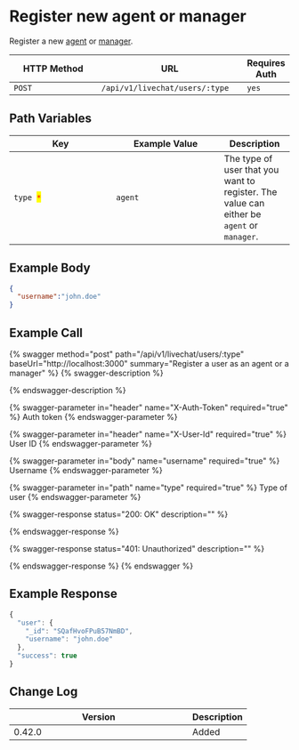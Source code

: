 # Register new agent or manager

Register a new [agent](https://docs.rocket.chat/use-rocket.chat/omnichannel/agents) or [manager](https://docs.rocket.chat/use-rocket.chat/omnichannel/managers).

<table><thead><tr><th width="163">HTTP Method</th><th width="250">URL</th><th>Requires Auth</th></tr></thead><tbody><tr><td><code>POST</code></td><td><code>/api/v1/livechat/users/:type</code></td><td><code>yes</code></td></tr></tbody></table>

## Path Variables

<table><thead><tr><th width="168">Key</th><th width="178.00000000000003">Example Value</th><th>Description</th></tr></thead><tbody><tr><td><code>type </code><mark style="color:red;"><code>*</code></mark></td><td><code>agent</code></td><td>The type of user that you want to register. The value can either be <code>agent</code> or <code>manager</code>.</td></tr></tbody></table>

## Example Body

```json
{
  "username":"john.doe"
}
```

## Example Call

{% swagger method="post" path="/api/v1/livechat/users/:type" baseUrl="http://localhost:3000" summary="Register a user as an agent or a manager" %}
{% swagger-description %}

{% endswagger-description %}

{% swagger-parameter in="header" name="X-Auth-Token" required="true" %}
Auth token
{% endswagger-parameter %}

{% swagger-parameter in="header" name="X-User-Id" required="true" %}
User ID
{% endswagger-parameter %}

{% swagger-parameter in="body" name="username" required="true" %}
Username
{% endswagger-parameter %}

{% swagger-parameter in="path" name="type" required="true" %}
Type of user
{% endswagger-parameter %}

{% swagger-response status="200: OK" description="" %}

{% endswagger-response %}

{% swagger-response status="401: Unauthorized" description="" %}

{% endswagger-response %}
{% endswagger %}

## Example Response

```javascript
{
  "user": {
    "_id": "SQafHvoFPuB57NmBD",
    "username": "john.doe"
  },
  "success": true
}
```

## Change Log

<table><thead><tr><th width="305">Version</th><th>Description</th></tr></thead><tbody><tr><td>0.42.0</td><td>Added</td></tr></tbody></table>

##

